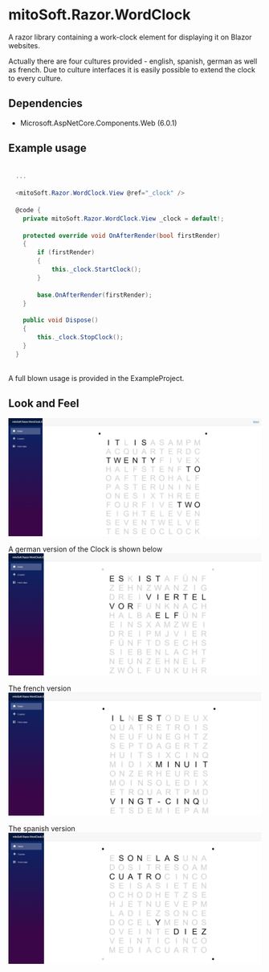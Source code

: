 # mitoSoft.Razor.WordClock
A razor library containing a work-clock element for displaying it on Blazor websites.

Actually there are four cultures provided - english, spanish, german as well as french. 
Due to culture interfaces it is easily possible to extend the clock to every culture.

## Dependencies

 - Microsoft.AspNetCore.Components.Web (6.0.1)

## Example usage


```c#
  
  ...
  
  <mitoSoft.Razor.WordClock.View @ref="_clock" />

  @code {
    private mitoSoft.Razor.WordClock.View _clock = default!;

    protected override void OnAfterRender(bool firstRender)
    {
        if (firstRender)
        {
            this._clock.StartClock();
        }

        base.OnAfterRender(firstRender);
    }

    public void Dispose()
    {
        this._clock.StopClock();
    }
  }
	
```

A full blown usage is provided in the ExampleProject.

## Look and Feel

![Screenshot](WordClockExampleEnglish.png)

A german version of the Clock is shown below
![Screenshot](WordClockExampleGerman.png)

The french version
![Screenshot](WordClockExampleFrench.png)

The spanish version
![Screenshot](WordClockExampleSpanish.png)

